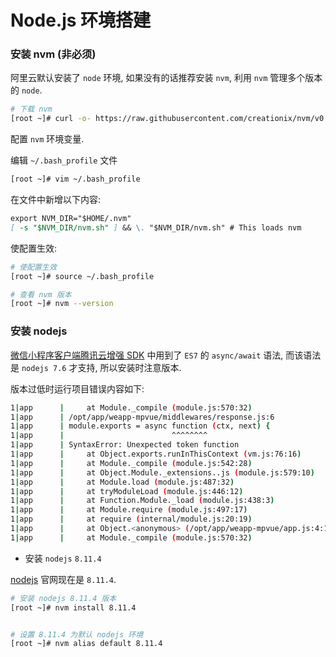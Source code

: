 # Node.js 环境搭建

### 安装 nvm (非必须)

阿里云默认安装了 `node` 环境, 如果没有的话推荐安装 `nvm`, 利用 `nvm` 管理多个版本的 `node`.

```bash
# 下载 nvm
[root ~]# curl -o- https://raw.githubusercontent.com/creationix/nvm/v0.33.11/install.sh | bash
```

配置 `nvm` 环境变量.

编辑 `~/.bash_profile` 文件

```bash
[root ~]# vim ~/.bash_profile
```

在文件中新增以下内容:

```md
export NVM_DIR="$HOME/.nvm"
[ -s "$NVM_DIR/nvm.sh" ] && \. "$NVM_DIR/nvm.sh" # This loads nvm
```

使配置生效:

```bash
# 使配置生效
[root ~]# source ~/.bash_profile

# 查看 nvm 版本
[root ~]# nvm --version
```

### 安装 nodejs

[微信小程序客户端腾讯云增强 SDK](https://github.com/tencentyun/wafer2-client-sdk) 中用到了 `ES7` 的 `async/await` 语法, 而该语法是 `nodejs 7.6` 才支持, 所以安装时注意版本.

版本过低时运行项目错误内容如下:

```bash
1|app      |     at Module._compile (module.js:570:32)
1|app      | /opt/app/weapp-mpvue/middlewares/response.js:6
1|app      | module.exports = async function (ctx, next) {
1|app      |                        ^^^^^^^^
1|app      | SyntaxError: Unexpected token function
1|app      |     at Object.exports.runInThisContext (vm.js:76:16)
1|app      |     at Module._compile (module.js:542:28)
1|app      |     at Object.Module._extensions..js (module.js:579:10)
1|app      |     at Module.load (module.js:487:32)
1|app      |     at tryModuleLoad (module.js:446:12)
1|app      |     at Function.Module._load (module.js:438:3)
1|app      |     at Module.require (module.js:497:17)
1|app      |     at require (internal/module.js:20:19)
1|app      |     at Object.<anonymous> (/opt/app/weapp-mpvue/app.js:4:18)
1|app      |     at Module._compile (module.js:570:32)
```

- 安装 `nodejs` `8.11.4`

[nodejs](https://nodejs.org/zh-cn/) 官网现在是 `8.11.4`.

```bash
# 安装 nodejs 8.11.4 版本
[root ~]# nvm install 8.11.4


# 设置 8.11.4 为默认 nodejs 环境
[root ~]# nvm alias default 8.11.4
```
